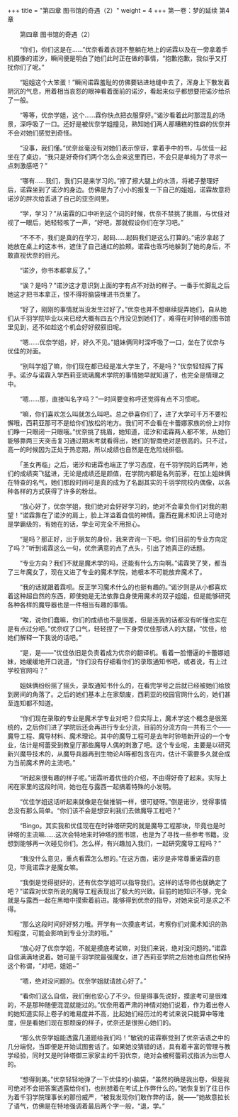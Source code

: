 +++
title = "第四章 图书馆的奇遇（2）"
weight = 4
+++
第一卷：梦的延续 第4章

　　第四章 图书馆的奇遇（2）

　　“你们，你们这是在……”优奈看着衣冠不整躺在地上的诺霖以及在一旁拿着手机摄像的诺汐，瞬间便是明白了她们此时正在做的事情，“抱歉抱歉，我似乎又打扰你们了呢。”

　　“姐姐这个大笨蛋！”瞬间诺霖羞耻的仿佛要钻进地缝中去了，浑身上下散发着阴沉的气息，用着相当哀怨的眼神看着面前的诺汐，看起来似乎都想要把诺汐给杀了一般。

　　“等等，优奈学姐，这个……霖你快点把衣服穿好。”诺汐看着此时那混乱的场景，深呼吸了一口。还好是被优奈学姐撞见，熟知她们两人那糟糕的性癖的优奈并不会对她们感觉到奇怪。

　　“没事，我们懂。”优奈丝毫没有对她们表示惊讶，拿着手中的书，与优佳一起坐在了桌边，“我只是好奇你们两个怎么会来这里而已，不会只是单纯为了寻求一点刺激感吧？”

　　“哪有……我们，我们只是来学习的。”擦了擦大腿上的水渍，将裙子整理好后，诺霖坐到了诺汐的身边。仿佛是为了小小的报复一下自己的姐姐，诺霖故意将诺汐的胖次给丢进了自己的亚空间里。

　　“学，学习？”从诺霖的口中听到这个词的时候，优奈不禁挑了挑眉，与优佳对视了一眼后，她轻轻咳了一声，“好吧，那就假设你们在学习吧。”

　　“不不不，我们是真的在学习，起码……起码我们是这么打算的。”诺汐拿起了她放在桌上的这本书，遮住了自己通红的脸颊。诺霖也乖巧地躲到了她的身后，不敢直视优奈的目光。

　　“诺汐，你书本都拿反了。”

　　“诶？是吗？”诺汐这才意识到上面的字有点不对劲的样子。一番手忙脚乱之后她这才把书本拿正，恨不得将脑袋埋进书页里了。

　　“好了，刚刚的事情就当没发生过好了。”优奈也并不想继续捉弄她们，自从她们从千羽学院毕业以来已经大概有四五个月没见到她们了，难得在时钟塔的图书馆里见到，还不如趁这个机会好好叙叙旧呢。

　　“嗯……优奈学姐，好，好久不见。”姐妹俩同时深呼吸了一口，坐在了优奈与优佳的对面。

　　“别叫学姐了嘛，你们现在都已经是准大学生了，不是吗？”优奈轻轻挥了挥手。诺汐与诺霖入学西莉亚琉璃魔术学院的事情她早就知道了，也完全是情理之中。

　　“嗯……那，直接叫名字吗？”一时间要变称呼还觉得有点不习惯呢。

　　“嘛，你们喜欢怎么叫就怎么叫吧。总之恭喜你们了，进了大学可千万不要松懈哦，西莉亚那可不是给你们放松的地方。我们可不会看在卡蕾娜家族的份上对你们睁一只眼闭一只眼哦。”优奈挑了挑眉，她知道，诺汐和诺霖两人都不笨，从她们能够靠两三天突击复习通过期末考就看得出，她们的智商绝对是很高的。只不过，高一的时候因为正处于热恋期，所以成绩也自然是在危险线徘徊。

　　「圣女再临」之后，诺汐和诺霖也端正了学习态度，在千羽学院的后两年，她们的成绩突飞猛进，无论是成绩还是颜值，在学院内都是名列前茅，在加上姐妹俩在特查的名气，她们那段时间可是真的成为了名副其实的千羽学院校内偶像，以各种各样的方式获得了许多的粉丝。

　　“放心好了，优奈学姐，我们绝对会好好学习的，绝对不会辜负你们对我的期望！”诺霖靠在了诺汐的肩上，脸上洋溢着自信的神情。露西在魔术知识上可绝对是学霸级的，有她在的话，学业可完全不用担心。

　　“是吗？那正好，出于朋友的身份，我来咨询一下吧。你们目前的专业方向定了吗？”听到诺霖这么一句，优奈满意的点了点头，引出了她真正的话题。

　　“专业方向？我们不就是魔术学的吗，还能有什么方向啊。”诺霖笑了笑，都当了三年魔女了，现在又进了专业的魔术学院，她根本不可能放弃魔术了。

　　“我的话就跟着霖呗。反正学习魔术什么的也挺有趣的。”诺汐则是从小都喜欢着这种超自然的东西，即使她是无法依靠自身使用魔术的双子姐姐，但是能够研究各种各样的魔导器也是一件相当有趣的事情。

　　“唉，说你们蠢嘛，你们的成绩也不是很差，但是连我的话都没有听懂也实在是有点过分吧。”优奈叹了口气，轻轻捏了一下身旁优佳那诱人的大腿，“优佳，给她们解释一下我说的话吧。”

　　“是，是——”优佳依旧是负责着成为优奈的翻译机。看着一脸懵逼的卡蕾娜姐妹，她缓缓地开口说道，“你们没有仔细看你们的录取通知书吧，或者说，有上过学校官网吗？”

　　姐妹俩纷纷摇了摇头，录取通知书什么的，在看完学号之后就已经被她们给放到房间的角落了。之后的她们基本上在家颓废，西莉亚的校园官网什么的，她们甚至连知都不知道。

　　“你们现在录取的专业是魔术学专业对吧？但实际上，魔术学这个概念是很笼统的，之后你们进了学院后还会再进行专业分流，目前的分流方向一共有三个——魔导工程、魔导材料、魔术理论。其中的魔导工程可是去年时钟塔新开设的一个专业，估计是柯蕾受到教皇厅那些魔导人偶的刺激了吧。这个专业呢，主要是以研究新兴魔导技术的，从魔导兵器再到生物论AI等都包含在内，估计不需要多久就会成为当前魔术界的主流吧。”

　　“听起来很有趣的样子呢。”诺霖听着优佳的介绍，不由得好奇了起来。实际上闲在家里的这段时间，她也在与露西一起搞着特殊的小发明。

　　“优佳学姐这话听起来就像是在做推销一样，很可疑呀。”倒是诺汐，觉得事情总没有那么简单。“你们该不会是想安利我们去做魔导工程吧？”

　　“Bingo。其实我和优佳现在在时钟塔研究的就是魔导工程那块，毕竟也是时钟塔的主流嘛……这次会特地来时钟塔的图书馆，也是为了寻找一些参考书籍。没想到能够再一次碰见你们。怎么样，有兴趣加入我们，一起研究魔导工程吗？”

　　“我没什么意见，重点看霖怎么想的。”在这方面，诺汐是非常尊重诺霖的意见，毕竟诺霖才是魔女嘛。

　　“我倒是觉得挺好的，还有优奈学姐可以指导我们。这样的话导师也就确定了吧？”诺霖对优奈所说的魔导工程表现出了极大的兴致。目前的她知识不够，完全就是与露西一起在黑暗中摸索着前进。能够得到优奈的指导，对她来说可是求之不得。

　　“那么这段时间好好努力哦。开学有一次摸底考试，考察你们对魔术知识的熟知程度，可能会影响到专业分流的哦。”

　　“放心好了优奈学姐，不就是摸底考试嘛，对我们来说，绝对没问题的。”诺霖自信满满地说着。她可是千羽学院最强魔女，进了西莉亚学院之后她也自然也保持这个称谓，“对吧，姐姐~”

　　“嗯，绝对没问题的。优奈学姐就请放心好了。”

　　“看你们这么自信，我们倒也安心了不少。但是得事先说好，摸底考可是很难的，不是那种随便混混就能过的。”优奈用着严肃的神情对她们说着，作为着出卷人的她知道实际上卷子的难易度并不高，比起她们经历过的考试来说只能算中等难度，但是看她们现在那颓废的样子，优奈还是很担心她们的。

　　“那么优奈学姐能透露几道题给我们吗！”敏锐的诺霖察觉到了优奈话语之中的几分端倪，当即便是开始试图套话了。如果她没猜错的话，具有着丰富的管理与教学经验，同时又是时钟塔御三家家主的千羽优奈，绝对会被柯蕾莉忒指派为出卷人的。

　　“想得到美。”优奈轻轻地弹了一下优佳的小脑袋，“虽然的确是我出卷，但是我可绝对不会把答案透露给你们，也别想着在考试上作弊什么的。”她恢复到了往日作为着千羽学院理事长的那份威严，“被我发现你们敢作弊的话，就——”她故意拉长了语气，仿佛是在特地强调着最后两个字一般，“退，学。”

　　

　　

　　

　　


